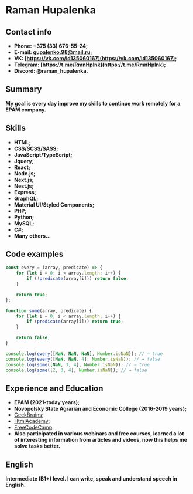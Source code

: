 # Raman Hupalenka

## Contact info

-   **Phone: +375 (33) 676-55-24;**
-   **E-mail: [gupalenko.98@mail.ru](mailto:gupalenko.98@mail.ru);**
-   **VK: [https://vk.com/id135060167](https://vk.com/id135060167);**
-   **Telegram: [https://t.me/RmnHplnk](https://t.me/RmnHplnk);**
-   **Discord: @raman_hupalenka.**

## Summary

**My goal is every day improve my skills to continue work remotely for a EPAM company.**

## Skills

-   **HTML;**
-   **CSS/SCSS/SASS;**
-   **JavaScript/TypeScript;**
-   **Jquery;**
-   **React;**
-   **Node.js;**
-   **Next.js;**
-   **Nest.js;**
-   **Express;**
-   **GraphQL;**
-   **Material UI/Styled Components;**
-   **PHP;**
-   **Python;**
-   **MySQL;**
-   **C#;**
-   **Many others...**

## Code examples

```js
const every = (array, predicate) => {
    for (let i = 0; i < array.length; i++) {
        if (!predicate(array[i])) return false;
    }

    return true;
};

function some(array, predicate) {
    for (let i = 0; i < array.length; i++) {
        if (predicate(array[i])) return true;
    }

    return false;
}

console.log(every([NaN, NaN, NaN], Number.isNaN)); // → true
console.log(every([NaN, NaN, 4], Number.isNaN)); // → false
console.log(some([NaN, 3, 4], Number.isNaN)); // → true
console.log(some([2, 3, 4], Number.isNaN)); // → false
```

## Experience and Education

-   **EPAM (2021-today years);**
-   **Novopolsky State Agrarian and Economic College (2016-2019 years);**
-   [GeekBrains](https://gb.ru/users/1d84a0d3-40c6-4a98-b4cc-9fe2a1fef252);
-   [HtmlAcademy](https://htmlacademy.ru/profile/id93462);
-   [FreeCodeCamp](https://www.freecodecamp.org/Raman_Hupalenka).
-   **Also participated in various webinars and free courses, learned a lot of interesting information from articles and videos, now this helps me solve tasks better.**

## English

**Intermediate (B1+) level. I can write, speak and understand speech in English.**
